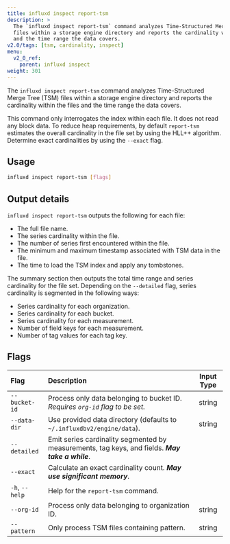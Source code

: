 ```yaml
---
title: influxd inspect report-tsm
description: >
  The `influxd inspect report-tsm` command analyzes Time-Structured Merge Tree (TSM)
  files within a storage engine directory and reports the cardinality within the files
  and the time range the data covers.
v2.0/tags: [tsm, cardinality, inspect]
menu:
  v2_0_ref:
    parent: influxd inspect
weight: 301
---
```


The `influxd inspect report-tsm` command analyzes Time-Structured Merge Tree (TSM)
files within a storage engine directory and reports the cardinality within the files
and the time range the data covers.

This command only interrogates the index within each file.
It does not read any block data.
To reduce heap requirements, by default `report-tsm` estimates the overall
cardinality in the file set by using the HLL++ algorithm.
Determine exact cardinalities by using the `--exact` flag.

## Usage
```sh
influxd inspect report-tsm [flags]
```

## Output details
`influxd inspect report-tsm` outputs the following for each file:

- The full file name.
- The series cardinality within the file.
- The number of series first encountered within the file.
- The minimum and maximum timestamp associated with TSM data in the file.
- The time to load the TSM index and apply any tombstones.

The summary section then outputs the total time range and series cardinality for
the file set. Depending on the `--detailed` flag, series cardinality is segmented
in the following ways:

- Series cardinality for each organization.
- Series cardinality for each bucket.
- Series cardinality for each measurement.
- Number of field keys for each measurement.
- Number of tag values for each tag key.

## Flags
| Flag           | Description                                                                                      | Input Type |
|:----           |:-----------                                                                                      |:----------:|
| `--bucket-id`  | Process only data belonging to bucket ID. _Requires `org-id` flag to be set._                    | string     |
| `--data-dir`   | Use provided data directory (defaults to `~/.influxdbv2/engine/data`).                           | string     |
| `--detailed`   | Emit series cardinality segmented by measurements, tag keys, and fields. _**May take a while**_. |            |
| `--exact`      | Calculate an exact cardinality count. _**May use significant memory**_.                          |            |
| `-h`, `--help` | Help for the `report-tsm` command.                                                               |            |
| `--org-id`     | Process only data belonging to organization ID.                                                  | string     |
| `--pattern`    | Only process TSM files containing pattern.                                                       | string     |
